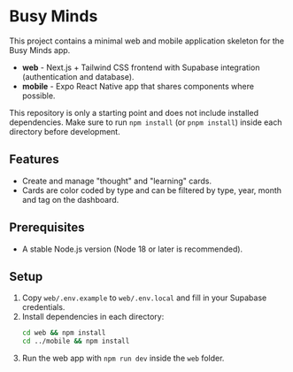 # Busy Minds

This project contains a minimal web and mobile application skeleton for the Busy Minds app.

- **web** - Next.js + Tailwind CSS frontend with Supabase integration (authentication and database).
- **mobile** - Expo React Native app that shares components where possible.

This repository is only a starting point and does not include installed dependencies.
Make sure to run `npm install` (or `pnpm install`) inside each directory before development.

## Features

- Create and manage "thought" and "learning" cards.
- Cards are color coded by type and can be filtered by type, year, month and tag on the dashboard.

## Prerequisites

- A stable Node.js version (Node 18 or later is recommended).

## Setup

1. Copy `web/.env.example` to `web/.env.local` and fill in your Supabase credentials.
2. Install dependencies in each directory:
   ```bash
   cd web && npm install
   cd ../mobile && npm install
   ```
3. Run the web app with `npm run dev` inside the `web` folder.
